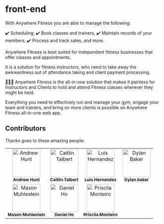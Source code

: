 # front-end

With Anywhere Fitness you are able to manage the following: 

✔️ Scheduling, 
✔️ Book classes and trainers, 
✔️ Maintain records of your members, 
✔️ Process and track sales, and more. 

Anywhere Fitness is best suited for independent fitness businesses that offer classes and appointments.

It is a solution for fitness instructors, who need to take away the awkwardness out of attendance 
taking and client payment processing.

🏋🏽‍♀️ Anywhere Fitness is the all-in-one solution that makes it painless for Instructors and Clients to hold 
and attend Fitness classes wherever they might be held.

Everything you need to effectively run and manage your gym, engage your team and trainers, 
and bring on more clients is possible on Anywhere Fitness all-in-one web app.


## Contributors

Thanks goes to these amazing people:

<!-- ALL-CONTRIBUTORS-LIST:START - Do not remove or modify this section -->
<!-- prettier-ignore -->
<table>

<tr><td align="center"><a href="https://github.com/andrewhunt21"><img src="https://avatars.githubusercontent.com/u/85648473?v=4" width="90px;" alt="Andrew Hunt"/><br /><sub><b>Andrew Hunt</b></sub></a>

<td align="center"><a href="https://github.com/CaitlinTalbert "><img src="https://avatars.githubusercontent.com/u/92820628?v=4" width="90px;" alt="Caitlin Talbert"/><br /><sub><b>Caitlin Talbert</b></sub></a><br />

<td align="center"><a href="https://www.luishernandezdev.com"><img src="https://avatars.githubusercontent.com/u/42678545?v=4" width="90px;" alt="Luis Hernandez"/><br /><sub><b>Luis Hernandez</b></sub></a>

<td align="center"><a href="https://github.com/dbvker"><img src="https://avatars.githubusercontent.com/u/38574400?v=4" width="90px;" alt="Dylan Baker"/><br /><sub><b>Dylan baker</b></sub></a><br /></td></tr>

<tr><td align="center"><a href="https://github.com/MasonMuhlestein"><img src="https://ca.slack-edge.com/ESZCHB482-U01ENJTQKJ7-fa23f1875f94-512" width="90px;" alt="Mason Muhlestein"/><br /><sub><b>Mason Muhlestein</b></sub></a><br />

<td align="center"><a href="https://github.com/djho57"><img src="https://avatars.githubusercontent.com/u/88899732?v=4" width="90px;" alt="Daniel Ho "/><br /><sub><b>Daniel Ho</b></sub></a><br />

<td align="center"><a href="https://github.com/PriscilaMonteiro "><img src="https://avatars.githubusercontent.com/u/77358128?v=4" width="90px;" alt="Priscila Monteiro"/><br /><sub><b>Priscila Monteiro</b></sub></a><br />

</table>

<!-- ALL-CONTRIBUTORS-LIST:END -->


